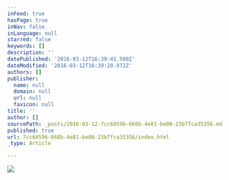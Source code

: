 ```yaml
---
inFeed: true
hasPage: true
inNav: false
inLanguage: null
starred: false
keywords: []
description: ''
datePublished: '2016-03-12T16:39:41.509Z'
dateModified: '2016-03-12T16:39:20.972Z'
authors: []
publisher:
  name: null
  domain: null
  url: null
  favicon: null
title: ''
author: []
sourcePath: _posts/2016-03-12-7cc68596-668b-4e81-be00-23b7fca35356.md
published: true
url: 7cc68596-668b-4e81-be00-23b7fca35356/index.html
_type: Article

---
```

![](https://the-grid-user-content.s3-us-west-2.amazonaws.com/18c991e7-aef5-4c1a-af90-86ae1548df8f.jpg)